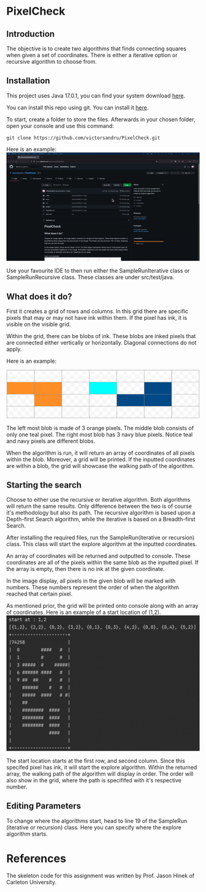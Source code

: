 # PixelCheck
## Introduction
The objective is to create two algorithms that finds connecting squares when given a set of coordinates. There is either a iterative option or recursive algorithm to choose from. 
## Installation
This project uses Java 17.0.1, you can find your system download [here](https://www.oracle.com/java/technologies/downloads/).

You can install this repo using git. You can install it [here](https://git-scm.com/downloads).

To start, create a folder to store the files. Afterwards in your chosen folder, open your console and use this command:

```
git clone https://github.com/victorsandru/PixelCheck.git
```
Here is an example: <br/>
![gif of how to install repo](/docs/clone.gif)


Use your favourite IDE to then run either the SampleRunIterative class or SampleRunRecursive class. These classes are under src/test/java.


## What does it do?

First it creates a grid of rows and columns. In this grid there are specific pixels that may or may not have ink within them. If the pixel has ink, it is visible on the visible grid.

Within the grid, there can be blobs of ink. These blobs are inked pixels that are connected either vertically or horizontally. Diagonal connections do not apply.
<!-- Creates an Image object. An image object consists of a 2d grid of Pixel objects. These Pixel objects location is specified by their respective row and column in the image. The Pixels can also be have "ink" in them. Meaning that you can see the pixel. -->

<!-- In the Image object, there can be 'blobs' of ink. The blob object represents where one or more pixels have ink and are immediate neighbours in the image. Immediate neighbours are only pixels that have other pixels either horizontally or vertically and have ink. Diagonals do not apply. -->

Here is an example: <br/>

![pixel placement example](/docs/pixelPlacementExample.png) <br/>

The left most blob is made of 3 orange pixels. The middle blob consists of only one teal pixel. The right most blob has 3 navy blue pixels. Notice teal and navy pixels are different blobs.

When the algorithm is run, it will return an array of coordinates of all pixels within the blob. Moreover, a grid will be printed. If the inputted coordinates are within a blob, the grid will showcase the walking path of the algorithm. 
<!-- There are two different algorithms to find all the pixels in a given blob. I have implemented both a recursive and a iterative method. -->
## Starting the search

Choose to either use the recursive or iterative algorithm. Both algorithms will return the same results. Only difference between the two is of course it's methodology but also its path. The recursive algorithm is based upon a Depth-first Search algorithm, while the iterative is based on a Breadth-first Search.


After installing the required files, run the SampleRun(iterative or recursion) class. This class will start the explore algorithm at the inputted coordinates.

An array of coordinates will be returned and outputted to console. These coordinates are all of the pixels within the same blob as the inputted pixel. If the array is empty, then there is no ink at the given coordinate.

<!-- The Image object will be printed onto console and if your inputted coordinates have any blobs, it will display an array of all the pixels in the blob along with a display of the Image object. -->

In the image display, all pixels in the given blob will be marked with numbers. These numbers represent the order of when the algorithm reached that certain pixel.

As mentioned prior, the grid will be printed onto console along with an array of coordinates. Here is an example of a start location of (1,2).
<br/>
![image display placement](/docs/imageDisplayExample.png)
<br/>

The start location starts at the first row, and second column. Since this specifed pixel has ink, it will start the explore algorithm. Within the returned array, the walking path of the algorithm will display in order. The order will also show in the grid, where the path is specififed with it's respective number.
<!-- 
Here the original pixel starts at the first row, and second column. Since this pixel is in a blob, the array of all pixels in the blob is displayed. Afterwards the image is displayed with the algorithms walking path. -->

## Editing Parameters
To change where the algorithms start, head to line 19 of the SampleRun (iterative or recursion) class. Here you can specify where the explore algorithm starts.
# References
The skeleton code for this assignment was written by Prof. Jason Hinek of Carleton University.
